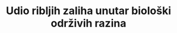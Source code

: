﻿---
date_metadata_updated: '2017-09-26'
goal_meta_link: 'http://unstats.un.org/sdgs/files/metadata-compilation/Metadata-Goal-14.pdf'
goal_meta_link_page: 5
graph: null
graph_title: null
has_metadata: true
indicator: 14.4.1
indicator_definition: 'Indikator koji predlažemo jest "udio ribljih zaliha unutar biološki održivih razina", a ne ograničenja. Stoga se neznatno razlikuje od indikatora 7.4 koji je trenutno uključen u "Milenijski razvojni ciljevi". FAO-ov Odbor za ribarstvo zatražio je izmjene (vidi Izvještaje 30. i 31. sjednice Odbora za ribarstvo u 2012. i 2014. godini) u opisu statusa zaliha na temelju održivosti kako bi se osiguralo pojašnjenje i smanjenje nesporazuma od strane šire javnosti.
  Koncept "unutar biološki održivih razina" znači da je veličina ribljeg fonda na ili viša od razine koja može proizvesti maksimalni održivi prinos. Procijenili smo 584 ribljih zaliha širom svijeta, što predstavlja 70% globalnih iskrcaja Svaka zaliha procijenjena je metodom opisanom u Tehničkom dokumentu 569 FAO-a. Ako zalihe imaju veličinu ispod razine koja može proizvesti maksimalni održivi prinos, zabilježeno je kao prekomjerno. Indikator mjeri% procijenjenih zaliha unutar biološki održivih razina.'
indicator_name: Udio ribljih zaliha unutar biološki održivih razina
indicator_variable: prop_fish_biosust
layout: indicator
periodicity: Annual  
permalink: /14-4-1/
published: true
sdg_goal: 14
source_url: 'https://www.dzs.hr/'
target: "Do 2020. godine učinkovito regulirati sakupljanje i završetak prekomjernog ribolova, ilegalne, neprijavljene i neregulirane ribolovne i destruktivne ribolovne prakse te provode znanstveno utemeljene planove gospodarenja radi vraćanja ribljih zaliha u najkraćem mogućem roku, barem do razine koja može proizvesti maksimalni održivi prinos kao što je određeno njihovim biološkim karakteristikama."
target_id: '14.4'
title: Udio ribljih zaliha unutar biološki održivih razina
un_custodial_agency: FAO
un_designated_tier: 1
---
